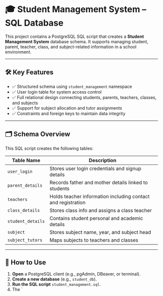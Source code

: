 # 🎓 Student Management System – SQL Database

This project contains a PostgreSQL SQL script that creates a **Student Management System** database schema. It supports managing student, parent, teacher, class, and subject-related information in a school environment.

---

## 🛠️ Key Features

- ✅ Structured schema using `student_management` namespace
- ✅ User login table for system access control
- ✅ Full relational design connecting students, parents, teachers, classes, and subjects
- ✅ Support for subject allocation and tutor assignments
- ✅ Constraints and foreign keys to maintain data integrity

---

## 🗂️ Schema Overview

This SQL script creates the following tables:

| Table Name | Description |
|------------|-------------|
| `user_login` | Stores user login credentials and signup details |
| `parent_details` | Records father and mother details linked to students |
| `teachers` | Holds teacher information including contact and registration |
| `class_details` | Stores class info and assigns a class teacher |
| `student_details` | Contains student personal and academic details |
| `subject` | Stores subject name, year, and subject head |
| `subject_tutors` | Maps subjects to teachers and classes |

---

## 🧾 How to Use

1. **Open** a PostgreSQL client (e.g., pgAdmin, DBeaver, or terminal).
2. **Create a new database** (e.g., `student_db`).
3. **Run the SQL script** `student_management.sql`.
4. The `
